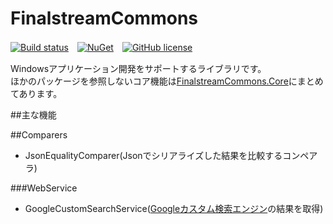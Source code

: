 # FinalstreamCommons

[![Build status](https://ci.appveyor.com/api/projects/status/27uk9s614srvn0dr?svg=true)](https://ci.appveyor.com/project/finalstream/finalstreamcommons)　[![NuGet](https://img.shields.io/nuget/v/FinalstreamCommons.svg?style=plastic)](https://www.nuget.org/packages/FinalstreamCommons/)　[![GitHub license](https://img.shields.io/github/license/finalstream/FinalstreamCommons.svg)]()

Windowsアプリケーション開発をサポートするライブラリです。  
ほかのパッケージを参照しないコア機能は[FinalstreamCommons.Core](https://github.com/finalstream/FinalstreamCommons.Core)にまとめてあります。

##主な機能

##Comparers
* JsonEqualityComparer(Jsonでシリアライズした結果を比較するコンペアラ)

###WebService
* GoogleCustomSearchService([Googleカスタム検索エンジン](https://cse.google.co.jp/cse/?hl=ja)の結果を取得)



